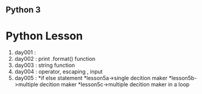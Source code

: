 ##	Python 3
#	Python Lesson
1. day001 : 
2. day002 : print .format() function 
3. day003 : string function 
4. day004 : operator, escaping , input 
5. day005 : *if else statement
            *lesson5a->single decition maker
            *lesson5b->multiple decition maker
            *lesson5c->multiple decition maker in a loop